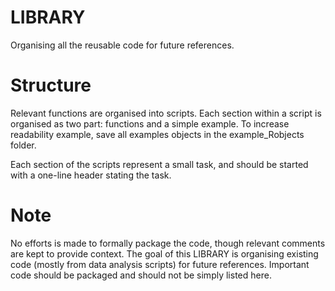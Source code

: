 # LIBRARY
Organising all the reusable code for future references.

# Structure
Relevant functions are organised into scripts. Each section within a script is organised as two part: functions and a simple example. To increase readability example, save all examples objects in the example_Robjects folder.  

Each section of the scripts represent a small task, and should be started with a one-line header stating the task. 

# Note
No efforts is made to formally package the code, though relevant comments are kept to provide context. The goal of this LIBRARY is organising existing code (mostly from data analysis scripts) for future references. Important code should be packaged and should not be simply listed here.  
